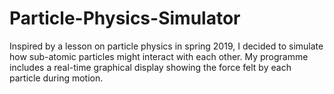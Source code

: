 # Particle-Physics-Simulator
Inspired by a lesson on particle physics in spring 2019, I decided to simulate how sub-atomic particles might interact with each other. My programme includes a real-time graphical display showing the force felt by each particle during motion.
